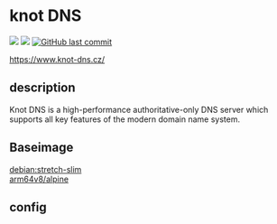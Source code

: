 # knot DNS

[![](https://images.microbadger.com/badges/image/kometchtech/knot.svg)](https://microbadger.com/images/kometchtech/knot "Get your own image badge on microbadger.com")
[![](https://images.microbadger.com/badges/version/kometchtech/knot.svg)](https://microbadger.com/images/kometchtech/knot "Get your own version badge on microbadger.com")
[![GitHub last commit](https://img.shields.io/github/last-commit/google/skia.svg)](https://github.com/kometchtech/docker-build/commits/master/knot-dns)

<https://www.knot-dns.cz/>

## description

Knot DNS is a high-performance authoritative-only DNS server which supports all key features of the modern domain name system.

## Baseimage

[debian:stretch-slim](https://hub.docker.com/_/debian/)  
[arm64v8/alpine](https://hub.docker.com/r/arm64v8/alpine/)

## config
